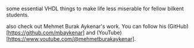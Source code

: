 some essential VHDL things to make life less miserable for fellow bilkent students.

also check out Mehmet Burak Aykenar's work. You can follow his (GitHub)[https://github.com/mbaykenar] and (YouTube)[https://www.youtube.com/@mehmetburakaykenar].
